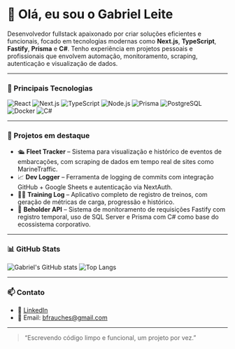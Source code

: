 # 👋 Olá, eu sou o Gabriel Leite

Desenvolvedor fullstack apaixonado por criar soluções eficientes e funcionais, focado em tecnologias modernas como **Next.js**, **TypeScript**, **Fastify**, **Prisma** e **C#**. Tenho experiência em projetos pessoais e profissionais que envolvem automação, monitoramento, scraping, autenticação e visualização de dados.

---

### 🚀 Principais Tecnologias

![React](https://img.shields.io/badge/-React-61DAFB?style=flat&logo=react&logoColor=black)
![Next.js](https://img.shields.io/badge/-Next.js-000?style=flat&logo=nextdotjs)
![TypeScript](https://img.shields.io/badge/-TypeScript-3178C6?style=flat&logo=typescript&logoColor=white)
![Node.js](https://img.shields.io/badge/-Node.js-339933?style=flat&logo=node.js&logoColor=white)
![Prisma](https://img.shields.io/badge/-Prisma-2D3748?style=flat&logo=prisma)
![PostgreSQL](https://img.shields.io/badge/-PostgreSQL-4169E1?style=flat&logo=postgresql&logoColor=white)
![Docker](https://img.shields.io/badge/-Docker-2496ED?style=flat&logo=docker&logoColor=white)
![C#](https://img.shields.io/badge/-C%23-239120?style=flat&logo=c-sharp&logoColor=white)

---

### 🧩 Projetos em destaque

- 🛳️ **Fleet Tracker** – Sistema para visualização e histórico de eventos de embarcações, com scraping de dados em tempo real de sites como MarineTraffic.
- 📈 **Dev Logger** – Ferramenta de logging de commits com integração GitHub + Google Sheets e autenticação via NextAuth.
- 🏋️‍♂️ **Training Log** – Aplicativo completo de registro de treinos, com geração de métricas de carga, progressão e histórico.
- 🧪 **Beholder API** – Sistema de monitoramento de requisições Fastify com registro temporal, uso de SQL Server e Prisma com C# como base do ecossistema corporativo.

---

### 📊 GitHub Stats

![Gabriel's GitHub stats](https://github-readme-stats.vercel.app/api?username=gabrielLAraujo&show_icons=true&theme=radical)
![Top Langs](https://github-readme-stats.vercel.app/api/top-langs/?username=gabrielLAraujo&layout=compact&theme=radical)

---

### 📫 Contato

- 💼 [LinkedIn](https://www.linkedin.com/in/gabrielleitearaujo/)
- 📧 Email: bfrauches@gmail.com

---

> “Escrevendo código limpo e funcional, um projeto por vez.”
